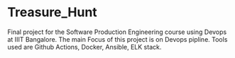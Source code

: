 # Treasure_Hunt
Final project for the Software Production Engineering course using Devops at IIIT Bangalore. The main Focus of this project is on Devops pipline. Tools used are Github Actions, Docker, Ansible, ELK stack.  
